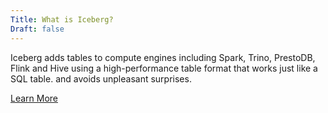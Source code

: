 ```yaml
---
Title: What is Iceberg?
Draft: false
---
```


Iceberg adds tables to compute engines including Spark, Trino, PrestoDB, Flink and Hive using a high-performance table format that works just like a SQL table.
and avoids unpleasant surprises.

[Learn More](/docs)